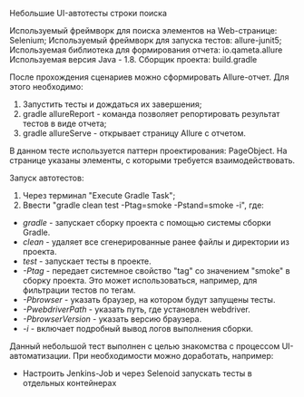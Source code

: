 Небольшие UI-автотесты строки поиска

Используемый фреймворк для поиска элементов на Web-странице: Selenium;
Используемый фреймворк для запуска тестов: allure-junit5;
Используемая библиотека для формирования отчета: io.qameta.allure
Используемая версия Java - 1.8. 
Сборщик проекта: build.gradle

После прохождения сценариев можно сформировать Allure-отчет. Для этого необходимо:
1) Запустить тесты и дождаться их завершения;
2) gradle allureReport - команда позволяет репортировать результат тестов в виде отчета;
3) gradle allureServe - открывает страницу Allure с отчетом.

В данном тесте используется паттерн проектирования: PageObject. 
На странице указаны элементы, с которыми требуется взаимодействовать.

Запуск автотестов:
1) Через терминал "Execute Gradle Task";
2) Ввести "gradle clean test -Ptag=smoke -Pstand=smoke -i", где:
- *gradle* - запускает сборку проекта с помощью системы сборки Gradle.
- *clean* - удаляет все сгенерированные ранее файлы и директории из проекта.
- *test* - запускает тесты в проекте.
- *-Ptag* - передает системное свойство "tag" со значением "smoke" в сборку проекта. Это может использоваться, например, для фильтрации тестов по тегам.
- *-Pbrowser* - указать браузер, на котором будут запущены тесты.
- *-PwebdriverPath* - указать путь, где установлен webdriver.
- *-PbrowserVersion* - указать версию браузера.
- *-i* - включает подробный вывод логов выполнения сборки.

Данный небольшой тест выполнен с целью знакомства с процессом UI-автоматизации. При необходимости можно доработать,
например:
- Настроить Jenkins-Job и через Selenoid запускать тесты в отдельных контейнерах

